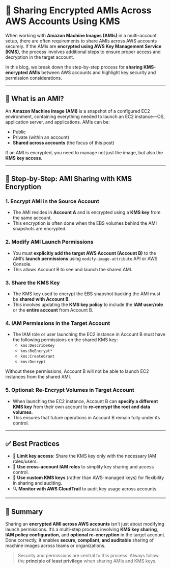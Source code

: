 
# 🔐 Sharing Encrypted AMIs Across AWS Accounts Using KMS

When working with **Amazon Machine Images (AMIs)** in a multi-account setup, there are often requirements to share AMIs across AWS accounts securely. If the AMIs are **encrypted using AWS Key Management Service (KMS)**, the process involves additional steps to ensure proper access and decryption in the target account.

In this blog, we break down the step-by-step process for **sharing KMS-encrypted AMIs** between AWS accounts and highlight key security and permission considerations.

---

## 🧱 What is an AMI?

An **Amazon Machine Image (AMI)** is a snapshot of a configured EC2 environment, containing everything needed to launch an EC2 instance—OS, application server, and applications. AMIs can be:
- Public
- Private (within an account)
- **Shared across accounts** (the focus of this post)

If an AMI is encrypted, you need to manage not just the image, but also the **KMS key access**.

---

## 🔐 Step-by-Step: AMI Sharing with KMS Encryption

### **1. Encrypt AMI in the Source Account**
- The AMI resides in **Account A** and is encrypted using a **KMS key** from the same account.
- This encryption is often done when the EBS volumes behind the AMI snapshots are encrypted.

### **2. Modify AMI Launch Permissions**
- You must **explicitly add the target AWS Account (Account B)** to the AMI’s **launch permissions** using `modify-image-attribute` API or AWS Console.
- This allows Account B to see and launch the shared AMI.

### **3. Share the KMS Key**
- The KMS key used to encrypt the EBS snapshot backing the AMI must be **shared with Account B**.
- This involves updating the **KMS key policy** to include the **IAM user/role** or the **entire account** from Account B.

### **4. IAM Permissions in the Target Account**
- The IAM role or user launching the EC2 instance in Account B must have the following permissions on the shared KMS key:
  - `kms:DescribeKey`
  - `kms:ReEncrypt*`
  - `kms:CreateGrant`
  - `kms:Decrypt`

Without these permissions, Account B will not be able to launch EC2 instances from the shared AMI.

### **5. Optional: Re-Encrypt Volumes in Target Account**
- When launching the EC2 instance, Account B can **specify a different KMS key** from their own account to **re-encrypt the root and data volumes**.
- This ensures that future operations in Account B remain fully under its control.

---

## ✅ Best Practices

- 🔐 **Limit key access**: Share the KMS key only with the necessary IAM roles/users.
- 🔄 **Use cross-account IAM roles** to simplify key sharing and access control.
- 🧩 **Use custom KMS keys** (rather than AWS-managed keys) for flexibility in sharing and auditing.
- 🔍 **Monitor with AWS CloudTrail** to audit key usage across accounts.

---

## 📌 Summary

Sharing an **encrypted AMI across AWS accounts** isn't just about modifying launch permissions. It’s a multi-step process involving **KMS key sharing**, **IAM policy configuration**, and **optional re-encryption** in the target account. Done correctly, it enables **secure, compliant, and auditable** sharing of machine images across teams or organizations.

> Security and permissions are central to this process. Always follow the **principle of least privilege** when sharing AMIs and KMS keys.
